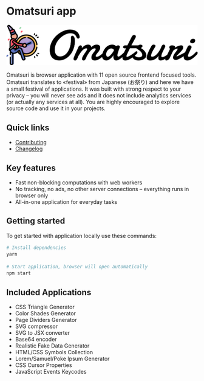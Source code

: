 # Omatsuri app

![Logo](./src/assets/logo-text.svg)

Omatsuri is browser application with 11 open source frontend focused tools. Omatsuri translates to «festival» from Japanese (お祭り) and here we have a small festival of applications. It was built with strong respect to your privacy – you will never see ads and it does not include analytics services (or actually any services at all). You are highly encouraged to explore source code and use it in your projects.

## Quick links

- [Contributing](./CONTRIBUTING.md)
- [Changelog](./CHANGELOG.md)

## Key features

- Fast non-blocking computations with web workers
- No tracking, no ads, no other server connections – everything runs in browser only
- All-in-one application for everyday tasks

## Getting started

To get started with application locally use these commands:

```sh
# Install dependencies
yarn

# Start application, browser will open automatically
npm start
```

## Included Applications

- CSS Triangle Generator
- Color Shades Generator
- Page Dividers Generator
- SVG compressor
- SVG to JSX converter
- Base64 encoder
- Realistic Fake Data Generator
- HTML/CSS Symbols Collection
- Lorem/Samuel/Poke Ipsum Generator
- CSS Cursor Properties
- JavaScript Events Keycodes
